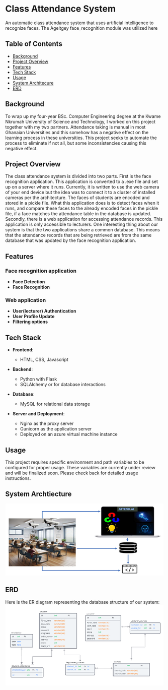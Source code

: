 # Class Attendance System
An automatic class attendance system that uses artificial intelligence to recognize faces.
The Ageitgey face_recognition module was utilized here

## Table of Contents
- [Background](background)
- [Project Overview](project-overview)
- [Features](features)
- [Tech Stack](tech-stack)
- [Usage](usage)
- [System Architecure](system-architecture)
- [ERD](erd)

## Background
To wrap up my four-year BSc. Computer Engineering degree at the Kwame Nkrumah University of Science and Technology, I worked on this project together with my two partners. Attendance taking is manual in most Ghanaian Universities and this somehow has a negative effect on the learning process in these universities. This project seeks to automate the process to eliminate if not all, but some inconsistencies causing this negative effect.

## Project Overview
The class attendance system is divided into two parts. First is the face recognition application. This application is converted to a .exe file and set up on a server where it runs. Currently, it is written to use the web camera of your end device but the idea was to connect it to a cluster of installed cameras per the architecture. The faces of students are encoded and stored in a pickle file. What this application does is to detect faces when it runs, and compare these faces to the already encoded faces in the pickle file, if a face matches the attendance table in the database is updated.
Secondly, there is a web application for accessing attendance records. This application is only accessible to lecturers. One interesting thing about our system is that the two applications share a common database. This means that the attendance records that are being retrieved are from the same database that was updated by the face recognition application.

## Features
### Face recognition application
- **Face Detection**
- **Face Recognition**

### Web application
- **User(lecturer) Authentication**
- **User Profile Update**
- **Filtering options**

## Tech Stack
- **Frontend**:
  - HTML, CSS, Javascript

- **Backend**:
  - Python with Flask
  - SQLAlchemy or for database interactions

- **Database**:
  - MySQL for relational data storage

- **Server and Deployment**:
  - Nginx as the proxy server
  - Gunicorn as the application server
  - Deployed on an azure virtual machine instance

## Usage
This project requires specific environment and path variables to be configured for proper usage. These variables are currently under review and will be finalized soon. Please check back for detailed usage instructions.

## System Archtiecture
![System Architecture](/architecture.png)

## ERD
Here is the ER diagram representing the database structure of our system:
![ERD](/ERD.png)